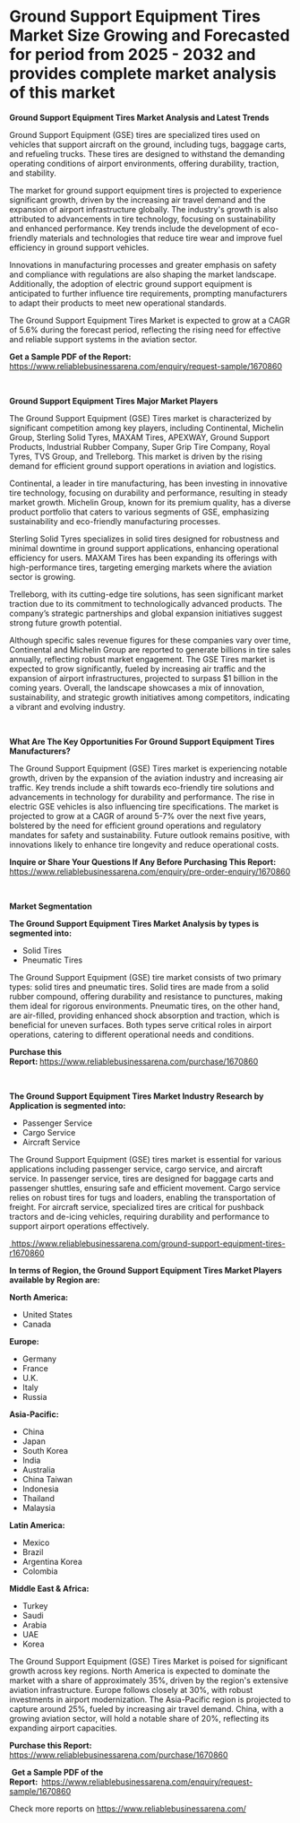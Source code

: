 <p><h1>Ground Support Equipment Tires Market Size Growing and Forecasted for period from 2025 - 2032 and provides complete market analysis of this market</h1></p><p><strong>Ground Support Equipment Tires Market Analysis and Latest Trends</strong></p>
<p><p>Ground Support Equipment (GSE) tires are specialized tires used on vehicles that support aircraft on the ground, including tugs, baggage carts, and refueling trucks. These tires are designed to withstand the demanding operating conditions of airport environments, offering durability, traction, and stability.</p><p>The market for ground support equipment tires is projected to experience significant growth, driven by the increasing air travel demand and the expansion of airport infrastructure globally. The industry's growth is also attributed to advancements in tire technology, focusing on sustainability and enhanced performance. Key trends include the development of eco-friendly materials and technologies that reduce tire wear and improve fuel efficiency in ground support vehicles.</p><p>Innovations in manufacturing processes and greater emphasis on safety and compliance with regulations are also shaping the market landscape. Additionally, the adoption of electric ground support equipment is anticipated to further influence tire requirements, prompting manufacturers to adapt their products to meet new operational standards. </p><p>The Ground Support Equipment Tires Market is expected to grow at a CAGR of 5.6% during the forecast period, reflecting the rising need for effective and reliable support systems in the aviation sector.</p></p>
<p><strong>Get a Sample PDF of the Report:&nbsp;</strong> <a href="https://www.reliablebusinessarena.com/enquiry/request-sample/1670860?utm_campaign=3024&utm_medium=2&utm_source=Github&utm_content=ia&utm_term=30032025&utm_id=ground-support-equipment-tires">https://www.reliablebusinessarena.com/enquiry/request-sample/1670860</a></p>
<p>&nbsp;</p>
<p><strong>Ground Support Equipment Tires Major Market Players</strong></p>
<p><p>The Ground Support Equipment (GSE) Tires market is characterized by significant competition among key players, including Continental, Michelin Group, Sterling Solid Tyres, MAXAM Tires, APEXWAY, Ground Support Products, Industrial Rubber Company, Super Grip Tire Company, Royal Tyres, TVS Group, and Trelleborg. This market is driven by the rising demand for efficient ground support operations in aviation and logistics.</p><p>Continental, a leader in tire manufacturing, has been investing in innovative tire technology, focusing on durability and performance, resulting in steady market growth. Michelin Group, known for its premium quality, has a diverse product portfolio that caters to various segments of GSE, emphasizing sustainability and eco-friendly manufacturing processes.</p><p>Sterling Solid Tyres specializes in solid tires designed for robustness and minimal downtime in ground support applications, enhancing operational efficiency for users. MAXAM Tires has been expanding its offerings with high-performance tires, targeting emerging markets where the aviation sector is growing.</p><p>Trelleborg, with its cutting-edge tire solutions, has seen significant market traction due to its commitment to technologically advanced products. The company’s strategic partnerships and global expansion initiatives suggest strong future growth potential.</p><p>Although specific sales revenue figures for these companies vary over time, Continental and Michelin Group are reported to generate billions in tire sales annually, reflecting robust market engagement. The GSE Tires market is expected to grow significantly, fueled by increasing air traffic and the expansion of airport infrastructures, projected to surpass $1 billion in the coming years. Overall, the landscape showcases a mix of innovation, sustainability, and strategic growth initiatives among competitors, indicating a vibrant and evolving industry.</p></p>
<p>&nbsp;</p>
<p><strong>What Are The Key Opportunities For Ground Support Equipment Tires Manufacturers?</strong></p>
<p><p>The Ground Support Equipment (GSE) Tires market is experiencing notable growth, driven by the expansion of the aviation industry and increasing air traffic. Key trends include a shift towards eco-friendly tire solutions and advancements in technology for durability and performance. The rise in electric GSE vehicles is also influencing tire specifications. The market is projected to grow at a CAGR of around 5-7% over the next five years, bolstered by the need for efficient ground operations and regulatory mandates for safety and sustainability. Future outlook remains positive, with innovations likely to enhance tire longevity and reduce operational costs.</p></p>
<p><strong>Inquire or Share Your Questions If Any Before Purchasing This Report:</strong> <a href="https://www.reliablebusinessarena.com/enquiry/pre-order-enquiry/1670860?utm_campaign=3024&utm_medium=2&utm_source=Github&utm_content=ia&utm_term=30032025&utm_id=ground-support-equipment-tires">https://www.reliablebusinessarena.com/enquiry/pre-order-enquiry/1670860</a></p>
<p>&nbsp;</p>
<p><strong>Market Segmentation</strong></p>
<p><strong>The Ground Support Equipment Tires Market Analysis by types is segmented into:</strong></p>
<p><ul><li>Solid Tires</li><li>Pneumatic Tires</li></ul></p>
<p><p>The Ground Support Equipment (GSE) tire market consists of two primary types: solid tires and pneumatic tires. Solid tires are made from a solid rubber compound, offering durability and resistance to punctures, making them ideal for rigorous environments. Pneumatic tires, on the other hand, are air-filled, providing enhanced shock absorption and traction, which is beneficial for uneven surfaces. Both types serve critical roles in airport operations, catering to different operational needs and conditions.</p></p>
<p><strong>Purchase this Report:&nbsp;</strong><a href="https://www.reliablebusinessarena.com/purchase/1670860?utm_campaign=3024&utm_medium=2&utm_source=Github&utm_content=ia&utm_term=30032025&utm_id=ground-support-equipment-tires">https://www.reliablebusinessarena.com/purchase/1670860</a></p>
<p>&nbsp;</p>
<p><strong>The Ground Support Equipment Tires Market Industry Research by Application is segmented into:</strong></p>
<p><ul><li>Passenger Service</li><li>Cargo Service</li><li>Aircraft Service</li></ul></p>
<p><p>The Ground Support Equipment (GSE) tires market is essential for various applications including passenger service, cargo service, and aircraft service. In passenger service, tires are designed for baggage carts and passenger shuttles, ensuring safe and efficient movement. Cargo service relies on robust tires for tugs and loaders, enabling the transportation of freight. For aircraft service, specialized tires are critical for pushback tractors and de-icing vehicles, requiring durability and performance to support airport operations effectively.</p></p>
<p><a href="https://www.reliablebusinessarena.com/ground-support-equipment-tires-r1670860?utm_campaign=3024&utm_medium=2&utm_source=Github&utm_content=ia&utm_term=30032025&utm_id=ground-support-equipment-tires">&nbsp;https://www.reliablebusinessarena.com/ground-support-equipment-tires-r1670860</a></p>
<p><strong>In terms of Region, the Ground Support Equipment Tires Market Players available by Region are:</strong></p>
<p>
    <p> <strong> North America: </strong>
        <ul>
            <li>United States</li>
            <li>Canada</li>
        </ul>
        </p> 
    <p> <strong> Europe: </strong>
        <ul>
            <li>Germany</li>
            <li>France</li>
            <li>U.K.</li>
            <li>Italy</li>
            <li>Russia</li>
        </ul>
        </p> 
    <p> <strong> Asia-Pacific: </strong>
        <ul>
            <li>China</li>
            <li>Japan</li>
            <li>South Korea</li>
            <li>India</li>
            <li>Australia</li>
            <li>China Taiwan</li>
            <li>Indonesia</li>
            <li>Thailand</li>
            <li>Malaysia</li>
        </ul>
        </p> 
    <p> <strong> Latin America: </strong>
        <ul>
            <li>Mexico</li>
            <li>Brazil</li>
            <li>Argentina Korea</li>
            <li>Colombia</li>
        </ul>
        </p> 
    <p> <strong> Middle East & Africa: </strong>
        <ul>
            <li>Turkey</li>
            <li>Saudi</li>
            <li>Arabia</li>
            <li>UAE</li>
            <li>Korea</li>
        </ul>
    </p>
    </p>
<p><p>The Ground Support Equipment (GSE) Tires Market is poised for significant growth across key regions. North America is expected to dominate the market with a share of approximately 35%, driven by the region's extensive aviation infrastructure. Europe follows closely at 30%, with robust investments in airport modernization. The Asia-Pacific region is projected to capture around 25%, fueled by increasing air travel demand. China, with a growing aviation sector, will hold a notable share of 20%, reflecting its expanding airport capacities.</p></p>
<p><strong>Purchase this Report: </strong><a href="https://www.reliablebusinessarena.com/purchase/1670860?utm_campaign=3024&utm_medium=2&utm_source=Github&utm_content=ia&utm_term=30032025&utm_id=ground-support-equipment-tires">https://www.reliablebusinessarena.com/purchase/1670860</a></p>
<p>&nbsp;<strong>Get a Sample PDF of the Report:&nbsp;&nbsp;</strong><a href="https://www.reliablebusinessarena.com/enquiry/request-sample/1670860?utm_campaign=3024&utm_medium=2&utm_source=Github&utm_content=ia&utm_term=30032025&utm_id=ground-support-equipment-tires">https://www.reliablebusinessarena.com/enquiry/request-sample/1670860</a></p>
<p><strong></strong></p>
<p>Check more reports on <a href="https://www.reliablebusinessarena.com/?utm_campaign=3024&utm_medium=2&utm_source=Github&utm_content=ia&utm_term=30032025&utm_id=ground-support-equipment-tires">https://www.reliablebusinessarena.com/</a></p>